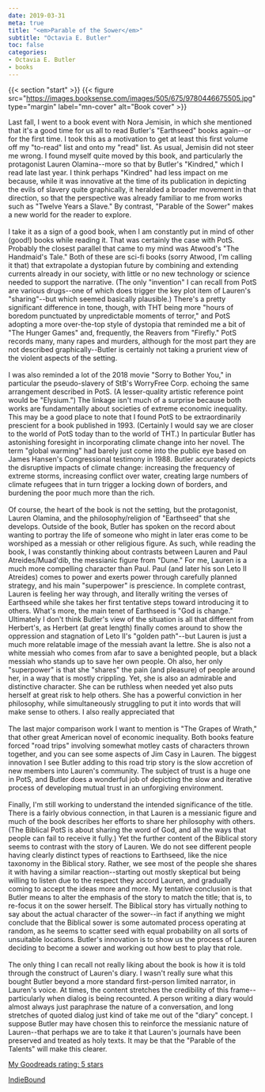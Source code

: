 ```yaml
---
date: 2019-03-31
meta: true
title: "<em>Parable of the Sower</em>"
subtitle: "Octavia E. Butler"
toc: false
categories:
- Octavia E. Butler
- books
---
```


{{< section "start" >}}
{{< figure src="https://images.booksense.com/images/505/675/9780446675505.jpg" type="margin" label="mn-cover" alt="Book cover" >}}

Last fall, I went to a book event with Nora Jemisin, in which she mentioned that it's a good time for us all to read Butler's "Earthseed" books again--or for the first time. I took this as a motivation to get at least this first volume off my "to-read" list and onto my "read" list. As usual, Jemisin did not steer me wrong. I found myself quite moved by this book, and particularly the protagonist Lauren Olamina--more so that by Butler's "Kindred," which I read late last year. I think perhaps "Kindred" had less impact on me because, while it was innovative at the time of its publication in depicting the evils of slavery quite graphically, it heralded a broader movement in that direction, so that the perspective was already familiar to me from works such as "Twelve Years a Slave." By contrast, "Parable of the Sower" makes a new world for the reader to explore.<br /><br />I take it as a sign of a good book, when I am constantly put in mind of other (good!) books while reading it. That was certainly the case with PotS. Probably the closest parallel that came to my mind was Atwood's "The Handmaid's Tale." Both of these are sci-fi books (sorry Atwood, I'm calling it that) that extrapolate a dystopian future by combining and extending currents already in our society, with little or no new technology or science needed to support the narrative. (The only "invention" I can recall from PotS are various drugs--one of which does trigger the key plot item of Lauren's "sharing"--but which seemed basically plausible.) There's a pretty significant difference in tone, though, with THT being more "hours of boredom punctuated by unpredictable moments of terror," and PotS adopting a more over-the-top style of dystopia that reminded me a bit of "The Hunger Games" and, frequently, the Reavers from "Firefly." PotS records many, many rapes and murders, although for the most part they are not described graphically--Butler is certainly not taking a prurient view of the violent aspects of the setting.<br /><br />I was also reminded a lot of the 2018 movie "Sorry to Bother You," in particular the pseudo-slavery of StB's WorryFree Corp. echoing the same arrangement described in PotS. (A lesser-quality artistic reference point would be "Elysium.") The linkage isn't much of a surprise because both works are fundamentally about societies of extreme economic inequality. This may be a good place to note that I found PotS to be extraordinarily prescient for a book published in 1993. (Certainly I would say we are closer to the world of PotS today than to the world of THT.) In particular Butler has astonishing foresight in incorporating climate change into her novel. The term "global warming" had barely just come into the public eye based on James Hansen's Congressional testimony in 1988. Butler accurately depicts the disruptive impacts of climate change: increasing the frequency of extreme storms, increasing conflict over water, creating large numbers of climate refugees that in turn trigger a locking down of borders, and burdening the poor much more than the rich. <br /><br />Of course, the heart of the book is not the setting, but the protagonist, Lauren Olamina, and the philosophy/religion of "Earthseed" that she develops. Outside of the book, Butler has spoken on the record about wanting to portray the life of someone who might in later eras come to be worshiped as a messiah or other religious figure. As such, while reading the book, I was constantly thinking about contrasts between Lauren and Paul Atreides/Muad'dib, the messianic figure from "Dune." For me, Lauren is a much more compelling character than Paul. Paul (and later his son Leto II Atreides) comes to power and exerts power through carefully planned strategy, and his main "superpower" is prescience. In complete contrast, Lauren is feeling her way through, and literally writing the verses of Earthseed while she takes her first tentative steps toward introducing it to others. What's more, the main tenet of Earthseed is "God is change." Ultimately I don't think Butler's view of the situation is all that different from Herbert's, as Herbert (at great length) finally comes around to show the oppression and stagnation of Leto II's "golden path"--but Lauren is just a much more relatable image of the messiah avant la lettre. She is also not a white messiah who comes from afar to save a benighted people, but a black messiah who stands up to save her own people. Oh also, her only "superpower" is that she "shares" the pain (and pleasure) of people around her, in a way that is mostly crippling. Yet, she is also an admirable and distinctive character. She can be ruthless when needed yet also puts herself at great risk to help others. She has a powerful conviction in her philosophy, while simultaneously struggling to put it into words that will make sense to others. I also really appreciated that <br /><br />The last major comparison work I want to mention is "The Grapes of Wrath," that other great American novel of economic inequality. Both books feature forced "road trips" involving somewhat motley casts of characters thrown together, and you can see some aspects of Jim Casy in Lauren. The biggest innovation I see Butler adding to this road trip story is the slow accretion of new members into Lauren's community. The subject of trust is a huge one in PotS, and Butler does a wonderful job of depicting the slow and iterative process of developing mutual trust in an unforgiving environment.<br /><br />Finally, I'm still working to understand the intended significance of the title. There is a fairly obvious connection, in that Lauren is a messianic figure and much of the book describes her efforts to share her philosophy with others. (The Biblical PotS is about sharing the word of God, and all the ways that people can fail to receive it fully.) Yet the further content of the Biblical story seems to contrast with the story of Lauren. We do not see different people having clearly distinct types of reactions to Earthseed, like the nice taxonomy in the Biblical story. Rather, we see most of the people she shares it with having a similar reaction--starting out mostly skeptical but being willing to listen due to the respect they accord Lauren, and gradually coming to accept the ideas more and more. My tentative conclusion is that Butler means to alter the emphasis of the story to match the title; that is, to re-focus it on the sower herself. The Biblical story has virtually nothing to say about the actual character of the sower--in fact if anything we might conclude that the Biblical sower is some automated process operating at random, as he seems to scatter seed with equal probability on all sorts of unsuitable locations. Butler's innovation is to show us the process of Lauren deciding to become a sower and working out how best to play that role.<br /><br />The only thing I can recall not really liking about the book is how it is told through the construct of Lauren's diary. I wasn't really sure what this bought Butler beyond a more standard first-person limited narrator, in Lauren's voice. At times, the content stretches the credibility of this frame--particularly when dialog is being recounted. A person writing a diary would almost always just paraphrase the nature of a conversation, and long stretches of quoted dialog just kind of take me out of the "diary" concept. I suppose Butler may have chosen this to reinforce the messianic nature of Lauren--that perhaps we are to take it that Lauren's journals have been preserved and treated as holy texts. It may be that the "Parable of the Talents" will make this clearer.

[My Goodreads rating: 5 stars](https://www.goodreads.com/review/show/2725529559)  

[IndieBound](https://www.indiebound.org/book/9780446675505)

